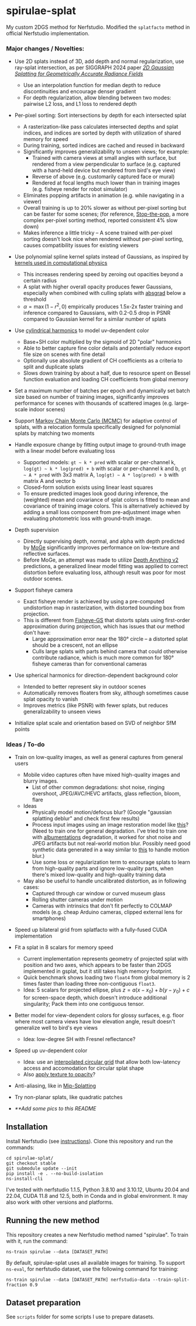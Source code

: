 # spirulae-splat
My custom 2DGS method for Nerfstudio. Modified the `splatfacto` method in official Nerfstudio implementation.

<!-- This project is largely (although not entirely) a hobby project to test out ideas I have. I also use it to generate splats of some real-world scenes around me. -->

### Major changes / Novelties:

- Use 2D splats instead of 3D, add depth and normal regularization, use ray-splat intersection, as per SIGGRAPH 2024 paper [*2D Gaussian Splatting for Geometrically Accurate Radiance Fields*](https://arxiv.org/abs/2403.17888)
  - Use an interpolation function for median depth to reduce discontinuities and encourage denser gradient
  - For depth regularization, allow blending between two modes: pairwise L2 loss, and L1 loss to rendered depth
  <!-- - L1 loss to rendered mean depth requires two-pass rendering (i.e. one earlier pass for depth) that is 1.3 times as slow to train overall. The code automatically selects one-pass and two-pass rendering based on configuration. -->

- Per-pixel sorting: Sort intersections by depth for each intersected splat
  - A rasterization-like pass calculates intersected depths and splat indices, and indices are sorted by depth with utilization of shared memory for speed
  - During training, sorted indices are cached and reused in backward
  - Significantly improves generalizability to unseen views; for example:
    - Trained with camera views at small angles with surface, but rendered from a view perpendicular to surface (e.g. captured with a hand-held device but rendered from bird's eye view)
    - Reverse of above (e.g. customarily captured face or mural)
    - Rendered at focal lengths much lower than in training images (e.g. fisheye render for robot simulator)
  - Eliminates popping artifacts in animation (e.g. while navigating in a viewer)
  - Overall training is up to 20% slower as without per-pixel sorting but can be faster for some scenes; (for reference, [Stop-the-pop](https://arxiv.org/abs/2402.00525v3), a more complex per-pixel sorting method, reported consistent 4% slow down)
  - Makes inference a little tricky &ndash; A scene trained with per-pixel sorting doesn't look nice when rendered without per-pixel sorting, causes compatibility issues for existing viewers

- Use polynomial spline kernel splats instead of Gaussians, as inspired by [kernels used in computational physics](https://en.wikipedia.org/wiki/Smoothed-particle_hydrodynamics)
  - This increases rendering speed by zeroing out opacities beyond a certain radius
  - A splat with higher overall opacity produces fewer Gaussians, especially when combined with culling splats with [absgrad](https://arxiv.org/abs/2404.10484) below a threshold
  - $\alpha=\max(1-r^2,0)$ empirically produces 1.5x-2x faster training and inference compared to Gaussians, with 0.2-0.5 drop in PSNR compared to Gaussian kernel for a similar number of splats

- Use [cylindrical harmonics](https://en.wikipedia.org/wiki/Cylindrical_harmonics) to model uv-dependent color
  - Base+SH color multiplied by the sigmoid of 2D "polar" harmonics
  - Able to better capture fine color details and potentially reduce export file size on scenes with fine detail
  - Optionally use absolute gradient of CH coefficients as a criteria to split and duplicate splats
  - Slows down training by about a half, due to resource spent on Bessel function evaluation and loading CH coefficients from global memory

- Set a maximum number of batches per epoch and dynamically set batch size based on number of training images, significantly improves performance for scenes with thousands of scattered images (e.g. large-scale indoor scenes)

- Support [Markov Chain Monte Carlo (MCMC)](https://arxiv.org/abs/2404.09591) for adaptive control of splats, with a relocation formula specifically designed for polynomial splats by matching two moments

<!-- - Introduce splat anisotropy by multiplying opacity by a smoothstep of UV directional dot product $1-\mathrm{smoothstep}(\mathbf{a}\cdot(u,v))$, intended to better represent sharp edges

DEPRECATED: although this seems to improve metrics (e.g. PSNR) for a similar number of splats, visualization shows anisotropy isn't actually high near sharp edges; deprecate to save memory footprint, and considering similar but more configurable methods (like https://arxiv.org/abs/2408.16982) already exist -->

- Handle exposure change by fitting output image to ground-truth image with a linear model before evaluating loss
  - Supported models: `gt ~ k * pred` with scalar or per-channel k, `log(gt) ~ k * log(pred) + b` with scalar or per-channel k and b, `gt ~ A * pred` with 3x3 matrix A, `log(gt) ~ A * log(pred) + b` with matrix A and vector b
  - Closed-form solution exists using linear least squares
  - To ensure predicted images look good during inference, the (weighted) mean and covariance of splat colors is fitted to mean and covariance of training image colors. This is alternatively achieved by adding a small loss component from pre-adjustment image when evaluating photometric loss with ground-truth image.

- Depth supervision
  - Directly supervising depth, normal, and alpha with depth predicted by [MoGe](https://arxiv.org/abs/2410.19115) significantly improves performance on low-texture and reflective surfaces.
  - Before MoGe, an attempt was made to utilize [Depth Anything v2](https://arxiv.org/abs/2406.09414) predictions, a generalized linear model fitting was applied to correct distortion before evaluating loss, although result was poor for most outdoor scenes.

<!-- - Use an adaptive densification threshold based on absgrad, for consistency in number of splats across scenes and hyperparameter sets -->

- Support fisheye camera
  - Exact fisheye render is achieved by using a pre-computed undistortion map in rasterization, with distorted bounding box from projection.
  - This is different from [Fisheye-GS](https://arxiv.org/abs/2409.04751) that distorts splats using first-order approximation during projection, which has issues that our method don't have:
    - Large approximation error near the 180° circle &ndash; a distorted splat should be a crescent, not an ellipse
    - Culls large splats with parts behind camera that could otherwise contribute radiance, which is much more common for 180° fisheye cameras than for conventional cameras

- Use spherical harmonics for direction-dependent background color
  - Intended to better represent sky in outdoor scenes
  - Automatically removes floaters from sky, although sometimes cause splat opacity to vanish
  - Improves metrics (like PSNR) with fewer splats, but reduces generalizability to unseen views

- Initialize splat scale and orientation based on SVD of neighbor SfM points


### Ideas / To-do

- Train on low-quality images, as well as general captures from general users
  - Mobile video captures often have mixed high-quality images and blurry images.
    - List of other common degradations: shot noise, ringing overshoot, JPEG/AVC/HEVC artifacts, glass reflection, bloom, flare
  - Ideas
    - Physically model motion/defocus blur? (Google "gaussian splatting deblur" and check first few results)
    - Process input images using an image restoration model like [this](https://github.com/swz30/Restormer)? (Need to train one for general degradation. I've tried to train one with [albumentations](https://albumentations.ai/) degradation, it worked for shot noise and JPEG artifacts but not real-world motion blur. Possibly need good synthetic data generated in a way similar to [this](https://arxiv.org/abs/1711.07064) to handle motion blur.)
    - Use some loss or regularization term to encourage splats to learn from high-quality parts and ignore low-quality parts, when there's mixed low-quality and high-quality training data
  - May also be useful to handle uncalibrated distortion, as in following cases:
    - Captured through car window or curved museum glass
    - Rolling shutter cameras under motion
    - Cameras with intrinsics that don't fit perfectly to COLMAP models (e.g. cheap Arduino cameras, clipped external lens for smartphones)

- Speed up bilateral grid from splatfacto with a fully-fused CUDA implementation

- Fit a splat in 8 scalars for memory speed
  - Current implementation represents geometry of projected splat with position and two axes, which appears to be faster than 2DGS implemented in gsplat, but it still takes high memory footprint.
  - Quick benchmark shows loading two `float4` from global memory is 2 times faster than loading three non-contiguous `float3`.
  - Idea: 5 scalars for projected ellipse, plus $z=a(x-x_0)+b(y-y_0)+c$ for screen-space depth, which doesn't introduce additional singularity; Pack them into one contiguous tensor.

- Better model for view-dependent colors for glossy surfaces, e.g. floor where most camera views have low elevation angle, result doesn't generalize well to bird's eye views
  - Idea: low-degree SH with Fresnel reflectance?

- Speed up uv-dependent color
  - Idea: use an [interpolated circular grid](https://www.desmos.com/calculator/0drgnclvod) that allow both low-latency access and accomodation for circular splat shape
  - Also [apply texture to opacity](https://arxiv.org/abs/2408.16982)?

- Anti-aliasing, like in [Mip-Splatting](https://arxiv.org/abs/2311.16493)

- Try non-planar splats, like quadratic patches

- *\*\*Add some pics to this README*

## Installation
Install Nerfstudio (see [instructions](https://docs.nerf.studio/quickstart/installation.html)). Clone this repository and run the commands:

```
cd spirulae-splat/
git checkout stable
git submodule update --init
pip install -e . --no-build-isolation
ns-install-cli
```

I've tested with nerfstudio 1.1.5, Python 3.8.10 and 3.10.12, Ubuntu 20.04 and 22.04, CUDA 11.8 and 12.5, both in Conda and in global environment. It may also work with other versions and platforms.

## Running the new method
This repository creates a new Nerfstudio method named "spirulae". To train with it, run the command:
```
ns-train spirulae --data [DATASET_PATH]
```

By default, spirulae-splat uses all available images for training. To support `ns-eval`, for nerfstudio dataset, use the following command for training:
```
ns-train spirulae --data [DATASET_PATH] nerfstudio-data --train-split-fraction 0.9
```

## Dataset preparation

See `scripts` folder for some scripts I use to prepare datasets.
